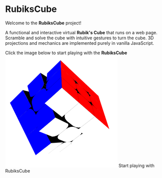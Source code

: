 # RubiksCube

Welcome to the **RubiksCube** project!

A functional and interactive virtual **Rubik's Cube** that runs on a web page.
Scramble and solve the cube with intuitive gestures to turn the cube.
3D projections and mechanics are implemented purely in vanilla JavaScript.

Click the image below to start playing with the **RubiksCube**
[![RubiksCube Image](https://github.com/Matthew13483/RubiksCube/blob/main/Rubik%27s%20Cube%20Stickerless.png)](https://matthew13483.github.io/RubiksCube/) Start playing with RubiksCube